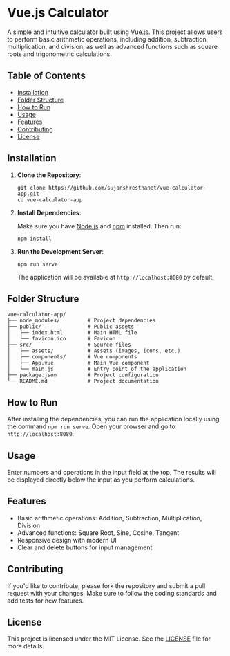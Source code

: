 Vue.js Calculator
=================

A simple and intuitive calculator built using Vue.js. This project allows users to perform basic arithmetic operations, including addition, subtraction, multiplication, and division, as well as advanced functions such as square roots and trigonometric calculations.

Table of Contents
-----------------

*   [Installation](#installation)
*   [Folder Structure](#folder-structure)
*   [How to Run](#how-to-run)
*   [Usage](#usage)
*   [Features](#features)
*   [Contributing](#contributing)
*   [License](#license)

Installation
------------

1.  **Clone the Repository**:
    
        git clone https://github.com/sujanshresthanet/vue-calculator-app.git
        cd vue-calculator-app
    
2.  **Install Dependencies**:
    
    Make sure you have [Node.js](https://nodejs.org/) and [npm](https://www.npmjs.com/) installed. Then run:
    
        npm install
    
3.  **Run the Development Server**:
    
        npm run serve
    
    The application will be available at `http://localhost:8080` by default.
    

Folder Structure
----------------

    vue-calculator-app/
    ├── node_modules/         # Project dependencies
    ├── public/               # Public assets
    │   ├── index.html        # Main HTML file
    │   └── favicon.ico       # Favicon
    ├── src/                  # Source files
    │   ├── assets/           # Assets (images, icons, etc.)
    │   ├── components/       # Vue components
    │   ├── App.vue           # Main Vue component
    │   └── main.js           # Entry point of the application
    ├── package.json          # Project configuration
    └── README.md             # Project documentation
    

How to Run
----------

After installing the dependencies, you can run the application locally using the command `npm run serve`. Open your browser and go to `http://localhost:8080`.

Usage
-----

Enter numbers and operations in the input field at the top. The results will be displayed directly below the input as you perform calculations.

Features
--------

*   Basic arithmetic operations: Addition, Subtraction, Multiplication, Division
*   Advanced functions: Square Root, Sine, Cosine, Tangent
*   Responsive design with modern UI
*   Clear and delete buttons for input management

Contributing
------------

If you'd like to contribute, please fork the repository and submit a pull request with your changes. Make sure to follow the coding standards and add tests for new features.

License
-------

This project is licensed under the MIT License. See the [LICENSE](LICENSE) file for more details.